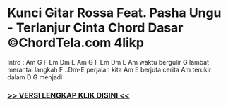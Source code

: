 
 # Kunci Gitar Rossa Feat. Pasha Ungu - Terlanjur Cinta Chord Dasar ©ChordTela.com 4likp


Intro : Am G F Em Dm E Am G F Em Dm E Am waktu bergulir G lambat merantai langkah F ..Dm-E perjalan kita Am E berjuta cerita Am terukir dalam D G menjadi

###  <a href="https://shortlighzx.web.app?sq=Kunci Gitar Rossa Feat. Pasha Ungu - Terlanjur Cinta Chord Dasar ©ChordTela.com"> >> VERSI LENGKAP KLIK DISINI << </a>
